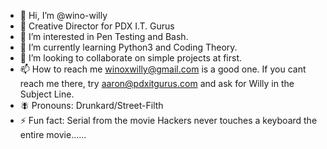 - 👋 Hi, I’m @wino-willy
- 💼 Creative Director for PDX I.T. Gurus
- 👀 I’m interested in Pen Testing and Bash.
- 🌱 I’m currently learning Python3 and Coding Theory.
- 💞️ I’m looking to collaborate on simple projects at first.
- 📫 How to reach me winoxwilly@gmail.com is a good one. If you cant reach me there, try aaron@pdxitgurus.com and ask for Willy in the Subject Line.
- 🪰 Pronouns: Drunkard/Street-Filth
- ⚡ Fun fact: Serial from the movie Hackers never touches a keyboard the entire movie......
